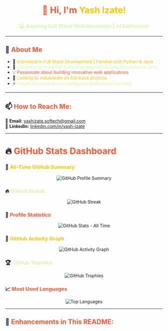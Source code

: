 <h1 align="center" style="color:#FF5733;">🚀 Hi, I'm <span style="color:#FFC300;">Yash Izate!</span> </h1>
<h3 align="center" style="color:#DAF7A6;">💻 Aspiring Full Stack Web Developer | AI Enthusiast</h3>

---

## 🎯 <span style="color:#FF5733;"> About Me </span>
- 👀 <span style="color:#FFC300;">Interested in Full Stack Development | Familiar with Python & Java</span>  
- 🌱 <span style="color:#DAF7A6;">Currently learning Full Stack Development & Data Structures in Java</span>  
- 💡 <span style="color:#FF5733;">Passionate about building innovative web applications</span>  
- 🤝 <span style="color:#FFC300;">Looking to collaborate on full stack projects</span>  
- ⚡ <span style="color:#DAF7A6;">Fascinated by Artificial Intelligence & Machine Learning</span>  

---

## 📫 <span style="color:#FF5733;">How to Reach Me:</span>
📧 **Email:** <span style="color:#FFC300;">[yashizate.softech@gmail.com](mailto:yashizate.softech@gmail.com)</span>  
🔗 **LinkedIn:** <span style="color:#DAF7A6;">[linkedin.com/in/yash-izate](https://www.linkedin.com/in/yash-izate)</span>  

---

# 🔥 <span style="color:#FF5733;"> GitHub Stats Dashboard </span>

### 📜 **<span style="color:#FFC300;">All-Time GitHub Summary</span>**  
<p align="center">
  <img src="https://github-profile-summary-cards.vercel.app/api/cards/profile-details?username=yash-izate&theme=radical" alt="GitHub Profile Summary" />
</p>  

### 🔥 **<span style="color:#DAF7A6;">GitHub Streak</span>**
<p align="center">
  <img src="https://github-readme-streak-stats.herokuapp.com/?user=yash-izate&theme=radical" alt="GitHub Streak" />
</p>  

### 🚀 **<span style="color:#FF5733;">Profile Statistics</span>**  
<p align="center">
  <img src="https://github-readme-stats.vercel.app/api?username=yash-izate&show_icons=true&theme=radical&include_all_commits=true&count_private=true" alt="GitHub Stats - All Time" />
</p>  

### 📆 **<span style="color:#FFC300;">GitHub Activity Graph</span>**  
<p align="center">
  <img src="https://github-readme-activity-graph.vercel.app/graph?username=yash-izate&theme=radical" alt="GitHub Activity Graph" />
</p>  

### 🏆 **<span style="color:#DAF7A6;">GitHub Trophies</span>**  
<p align="center">
  <img src="https://github-profile-trophy.vercel.app/?username=yash-izate&theme=radical&no-frame=true&margin-w=15" alt="GitHub Trophies" />
</p>  

### 📈 **<span style="color:#FF5733;">Most Used Languages</span>**  
<p align="center">
  <img src="https://github-readme-stats.vercel.app/api/top-langs/?username=yash-izate&layout=compact&theme=radical" alt="Top Languages" />
</p>  

---

## 🎨 <span style="color:#FF5733;">Enhancements in This README:</span>
